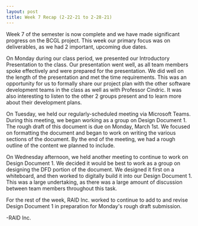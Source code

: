 ```yaml
---
layout: post
title: Week 7 Recap (2-22-21 to 2-28-21)
---
```


Week 7 of the semester is now complete and we have made significant progress on the BCGL project. This week our primary focus was on deliverables, as we had 2 important, upcoming due dates.  

On Monday during our class period, we presented our Introductory Presentation to the class. Our presentation went well, as all team members spoke effectively and were prepared for the presentation. We did well on the length of the presentation and met the time requirements. This was an opportunity for us to formally share our project plan with the other software development teams in the class as well as with Professor Cindric. It was also interesting to listen to the other 2 groups present and to learn more about their development plans.  

On Tuesday, we held our regularly-scheduled meeting via Microsoft Teams. During this meeting, we began working as a group on Design Document 1. The rough draft of this document is due on Monday, March 1st. We focused on formatting the document and began to work on writing the various sections of the document. By the end of the meeting, we had a rough outline of the content we planned to include.  

On Wednesday afternoon, we held another meeting to continue to work on Design Document 1. We decided it would be best to work as a group on designing the DFD portion of the document. We designed it first on a whiteboard, and then worked to digitally build it into our Design Document 1. This was a large undertaking, as there was a large amount of discussion between team members throughout this task.  

For the rest of the week, RAID Inc. worked to continue to add to and revise Design Document 1 in preparation for Monday's rough draft submission.  

-RAID Inc.

